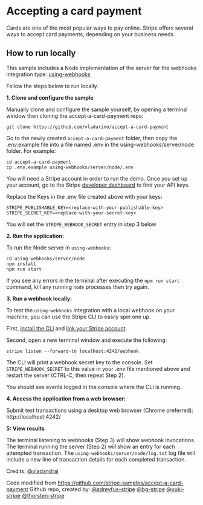 # Accepting a card payment

Cards are one of the most popular ways to pay online. Stripe offers several ways to accept card payments, depending on your business needs.


## How to run locally

This sample includes a Node implementation of the server for the webhooks integration type: [using-webhooks](/using-webhooks) 

Follow the steps below to run locally.

**1. Clone and configure the sample**

Manually clone and configure the sample yourself, by opening a terminal window then cloning the accept-a-card-payment repo:

```
git clone https://github.com/vladarino/accept-a-card-payment
```

Go to the newly created `accept-a-card-payment` folder, then copy the .env.example file into a file named .env in the using-webhooks/server/node folder. 
For example:

```
cd accept-a-card-payment
cp .env.example using-webhooks/server/node/.env
```

You will need a Stripe account in order to run the demo. Once you set up your account, go to the Stripe [developer dashboard](https://stripe.com/docs/development#api-keys) to find your API keys.

Replace the Keys in the .env file created above with your keys:

```
STRIPE_PUBLISHABLE_KEY=<replace-with-your-publishable-key>
STRIPE_SECRET_KEY=<replace-with-your-secret-key>
```

You will set the ```STRIPE_WEBHOOK_SECRET``` entry in step 3 below
  

**2. Run the application:**

To run the Node server in `using-webhooks`:

```
cd using-webhooks/server/node
npm install
npm run start
```

If you see any errors in the terminal after executing the ``npm run start`` command, kill any running ``node`` processes then try again.

**3. Run a webhook locally:**

To test the `using-webhooks` integration with a local webhook on your machine, you can use the Stripe CLI to easily spin one up.

First, [install the CLI](https://stripe.com/docs/stripe-cli) and [link your Stripe account](https://stripe.com/docs/stripe-cli#link-account).

Second, open a new terminal window and execute the following:

```
stripe listen --forward-to localhost:4242/webhook
```

The CLI will print a webhook secret key to the console. Set `STRIPE_WEBHOOK_SECRET` to this value in your .env file mentioned above and restart the server (CTRL-C, then repeat Step 2).

You should see events logged in the console where the CLI is running.


**4. Access the application from a web browser:**

Submit test transactions using a desktop web browser (Chrome preferred):
http://localhost:4242/


**5: View results**

The terminal listening to webhooks (Step 3) will show webhook invocations.
The terminal running the server (Step 2) will show an entry for each attempted transaction.
The ``using-webhooks/server/node/log.txt`` log file will include a new line of transaction details for each completed transaction.



Credits:
[@vladandral](https://linkedin.com/in/vandral)


Code modified from https://github.com/stripe-samples/accept-a-card-payment Github repo, created by:
[@adreyfus-stripe](https://twitter.com/adrind)
[@bg-stripe](https://github.com/bg-stripe)
[@yuki-stripe](https://github.com/yuki-stripe)
[@thorsten-stripe](https://twitter.com/thorwebdev)





